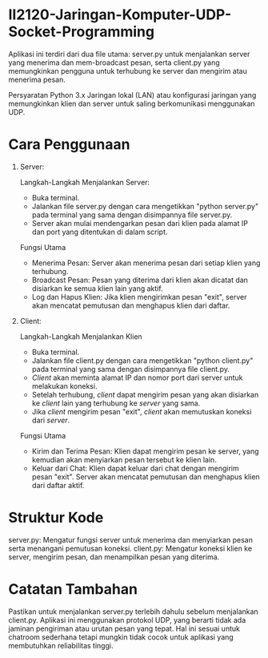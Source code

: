# II2120-Jaringan-Komputer-UDP-Socket-Programming

Aplikasi ini terdiri dari dua file utama: server.py untuk menjalankan server yang menerima dan mem-broadcast pesan, serta client.py yang memungkinkan pengguna untuk terhubung ke server dan mengirim atau menerima pesan.

Persyaratan
Python 3.x
Jaringan lokal (LAN) atau konfigurasi jaringan yang memungkinkan klien dan server untuk saling berkomunikasi menggunakan UDP.

# Cara Penggunaan

1. Server:
   
   Langkah-Langkah Menjalankan Server:
   - Buka terminal.
   - Jalankan file server.py dengan cara mengetikkan "python server.py" pada terminal yang sama dengan disimpannya file server.py.
   - Server akan mulai mendengarkan pesan dari klien pada alamat IP dan port yang ditentukan di dalam script.

   Fungsi Utama
   - Menerima Pesan: Server akan menerima pesan dari setiap klien yang terhubung.
   - Broadcast Pesan: Pesan yang diterima dari klien akan dicatat dan disiarkan ke semua klien lain yang aktif.
   - Log dan Hapus Klien: Jika klien mengirimkan pesan "exit", server akan mencatat pemutusan dan menghapus klien dari daftar.

3. Client:

   Langkah-Langkah Menjalankan Klien
   - Buka terminal.
   - Jalankan file client.py dengan cara mengetikkan "python client.py" pada terminal yang sama dengan disimpannya file client.py.
   - _Client_ akan meminta alamat IP dan nomor port dari server untuk melakukan koneksi.
   - Setelah terhubung, _client_ dapat mengirim pesan yang akan disiarkan ke _client_ lain yang terhubung ke _server_ yang sama.
   - Jika _client_ mengirim pesan "exit", _client_ akan memutuskan koneksi dari _server_.

   Fungsi Utama
   - Kirim dan Terima Pesan: Klien dapat mengirim pesan ke server, yang kemudian akan menyiarkan pesan tersebut ke klien lain.
   - Keluar dari Chat: Klien dapat keluar dari chat dengan mengirim pesan "exit". Server akan mencatat pemutusan dan menghapus klien dari daftar aktif.

# Struktur Kode
server.py: Mengatur fungsi server untuk menerima dan menyiarkan pesan serta menangani pemutusan koneksi.
client.py: Mengatur koneksi klien ke server, mengirim pesan, dan menampilkan pesan yang diterima.

# Catatan Tambahan
Pastikan untuk menjalankan server.py terlebih dahulu sebelum menjalankan client.py.
Aplikasi ini menggunakan protokol UDP, yang berarti tidak ada jaminan pengiriman atau urutan pesan yang tepat. Hal ini sesuai untuk chatroom sederhana tetapi mungkin tidak cocok untuk aplikasi yang membutuhkan reliabilitas tinggi.
